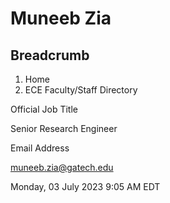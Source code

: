 #  Muneeb Zia

## Breadcrumb

  1. Home
  2. ECE Faculty/Staff Directory

Official Job Title

Senior Research Engineer

Email Address

muneeb.zia@gatech.edu

Monday, 03 July 2023 9:05 AM EDT

